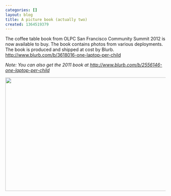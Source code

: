 ```yaml
---
categories: []
layout: blog
title: A picture book (actually two)
created: 1364519379
---
```

<p>The coffee table book from OLPC San Francisco Community Summit 2012 is now available to buy. The book contains photos from various deployments. The book is produced and shipped at cost by Blurb. <a href="http://www.blurb.com/b/3618016-one-laptop-per-child" target="_blank">http://www.blurb.com/b/3618016-one-laptop-per-child</a></p>
<p><em>Note: You can also get the 2011 book at <a href="http://www.blurb.com/b/2556146-one-laptop-per-child" target="_blank">http://www.blurb.com/b/2556146-one-laptop-per-child</a></em></p>
<p><a href="http://www.blurb.com/b/3618016-one-laptop-per-child" target="_blank"><img alt="" src="{{ site.baseurl }}/sites/default/files/u8/Screenshot%20from%202013-03-28%2018%3A02%3A57.png" style="width: 550px; height: 356px;" /></a></p>
